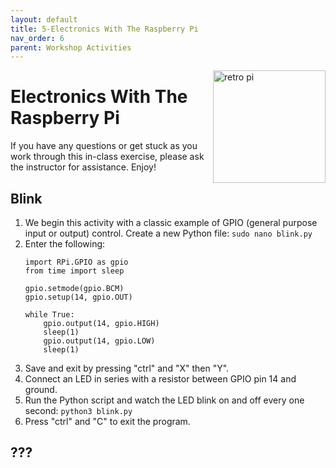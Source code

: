 ```yaml
---
layout: default
title: 5-Electronics With The Raspberry Pi
nav_order: 6
parent: Workshop Activities
---
```


<img src="images/act-2/logo-2.png" alt="retro pi" style="float:right;width:180px;">

# Electronics With The Raspberry Pi

If you have any questions or get stuck as you work through this in-class exercise, please ask the instructor for assistance. Enjoy!

## Blink
1.  We begin this activity with a classic example of GPIO (general purpose input or output) control. Create a new Python file: `sudo nano blink.py`
2.  Enter the following:
    ```
    import RPi.GPIO as gpio
    from time import sleep

    gpio.setmode(gpio.BCM)
    gpio.setup(14, gpio.OUT)

    while True:
        gpio.output(14, gpio.HIGH)
        sleep(1)
        gpio.output(14, gpio.LOW)
        sleep(1)
    ```
3. Save and exit by pressing "ctrl" and "X" then "Y".
4. Connect an LED in series with a resistor between GPIO pin 14 and ground.
5. Run the Python script and watch the LED blink on and off every one second: `python3 blink.py`
6. Press "ctrl" and "C" to exit the program.

## ???

